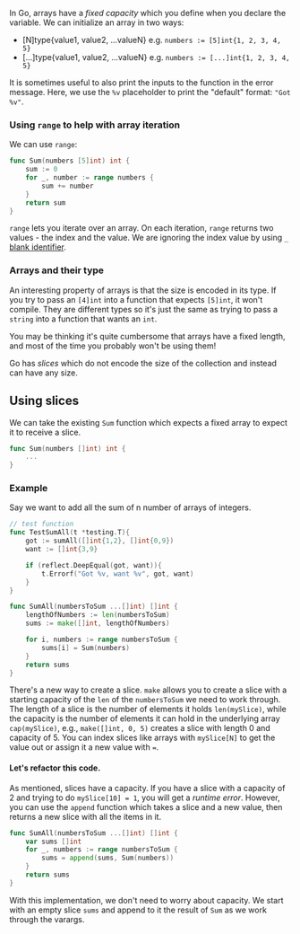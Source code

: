 In Go, arrays have a *fixed capacity* which you define when you declare the variable. We can initialize an array in two ways:
- [N]type{value1, value2, ...valueN} e.g. `numbers := [5]int{1, 2, 3, 4, 5}`
- [...]type{value1, value2, ...valueN} e.g. `numbers := [...]int{1, 2, 3, 4, 5}`

It is sometimes useful to also print the inputs to the function in the error message. Here, we use the `%v` placeholder to print the "default" format: `"Got %v"`.

### Using `range` to help with array iteration

We can use `range`:
```go
func Sum(numbers [5]int) int {
	sum := 0
	for _, number := range numbers {
		sum += number
	}
	return sum
}
```

`range` lets you iterate over an array. On each iteration, `range` returns two values - the index and the value. We are ignoring the index value by using `_` [blank identifier](https://go.dev/doc/effective_go#blank).

### Arrays and their type

An interesting property of arrays is that the size is encoded in its type. If you try to pass an `[4]int` into a function that expects `[5]int`, it won't compile. They are different types so it's just the same as trying to pass a `string` into a function that wants an `int`.

You may be thinking it's quite cumbersome that arrays have a fixed length, and most of the time you probably won't be using them!

Go has *slices* which do not encode the size of the collection and instead can have any size.

## Using slices

We can take the existing `Sum` function which expects a fixed array to expect it to receive a slice.
```go
func Sum(numbers []int) int {
	...
}
```

### Example
Say we want to add all the sum of n number of arrays of integers.
```go
// test function
func TestSumAll(t *testing.T){
	got := sumAll([]int{1,2}, []int{0,9})
	want := []int{3,9}

	if (reflect.DeepEqual(got, want)){
		t.Errorf("Got %v, want %v", got, want)
	}
}
```

```go
func SumAll(numbersToSum ...[]int) []int {
	lengthOfNumbers := len(numbersToSum)
	sums := make([]int, lengthOfNumbers)

	for i, numbers := range numbersToSum {
		sums[i] = Sum(numbers)
	}
	return sums
}
```

There's a new way to create a slice. `make` allows you to create a slice with a starting capacity of the `len` of the `numbersToSum` we need to work through. The length of a slice is the number of elements it holds `len(mySlice)`, while the capacity is the number of elements it can hold in the underlying array `cap(mySlice)`, e.g., `make([]int, 0, 5)` creates a slice with length 0 and capacity of 5.
You can index slices like arrays with `mySlice[N]` to get the value out or assign it a new value with `=`.

#### Let's refactor this code.
As mentioned, slices have a capacity. If you have a slice with a capacity of 2 and trying to do `mySlice[10] = 1`, you will get a *runtime error*.
However, you can use the `append` function which takes a slice and a new value, then returns a new slice with all the items in it.
```go
func SumAll(numbersToSum ...[]int) []int {
	var sums []int
	for _, numbers := range numbersToSum {
		sums = append(sums, Sum(numbers))
	}
	return sums
}
```
With this implementation, we don't need to worry about capacity. We start with an empty slice `sums` and append to it the result of `Sum` as we work through the varargs.


